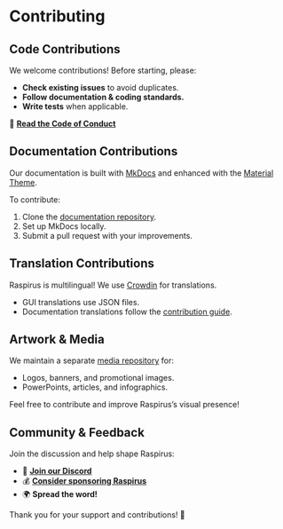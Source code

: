 # Contributing

## Code Contributions

We welcome contributions! Before starting, please:

- **Check existing issues** to avoid duplicates.
- **Follow documentation & coding standards.**
- **Write tests** when applicable.

🔗 **[Read the Code of Conduct](https://github.com/Raspirus/docs/blob/main/CODE_OF_CONDUCT.md)**

## Documentation Contributions

Our documentation is built with [MkDocs](https://www.mkdocs.org/user-guide/installation/) and enhanced with the [Material Theme](https://squidfunk.github.io/mkdocs-material/reference/).

To contribute:

1. Clone the [documentation repository](https://github.com/Raspirus/docs).
2. Set up MkDocs locally.
3. Submit a pull request with your improvements.

## Translation Contributions

Raspirus is multilingual! We use [Crowdin](https://crowdin.com/project/raspirus) for translations.

- GUI translations use JSON files.
- Documentation translations follow the [contribution guide](https://raspirus.github.io/docs/guides).

## Artwork & Media

We maintain a separate [media repository](https://github.com/Raspirus/media) for:

- Logos, banners, and promotional images.
- PowerPoints, articles, and infographics.

Feel free to contribute and improve Raspirus’s visual presence!

## Community & Feedback

Join the discussion and help shape Raspirus:

- 💬 **[Join our Discord](https://discord.gg/Vx7fW9PA8B)**
- 💰 **[Consider sponsoring Raspirus](https://github.com/sponsors/Raspirus)**
- 🌍 **Spread the word!**

Thank you for your support and contributions! 🚀
